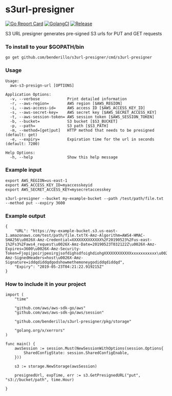 # s3url-presigner
[![Go Report Card](https://goreportcard.com/badge/github.com/benderillo/s3url-presigner)](https://goreportcard.com/report/github.com/benderillo/s3url-presigner)
[![GolangCI](https://golangci.com/badges/github.com/benderillo/s3url-presigner.svg)](https://golangci.com/r/github.com/benderillo/s3url-presigner)
[![Release](https://img.shields.io/github/release/benderillo/s3url-presigner.svg)](https://github.com/benderillo/s3url-presigner/releases/latest)

S3 URL presigner generates pre-signed S3 urls for PUT and GET requests

### To install to your $GOPATH/bin
 `go get github.com/benderillo/s3url-presigner/cmd/s3url-presigner`

### Usage

```
Usage:
  aws-s3-presign-url [OPTIONS]

Application Options:
  -v, --verbose            Print detailed information
  -r, --aws-region=        AWS region [$AWS_REGION]
  -i, --aws-access-id=     AWS access ID [$AWS_ACCESS_KEY_ID]
  -s, --aws-secret-key=    AWS secret key [$AWS_SECRET_ACCESS_KEY]
  -t, --aws-session-token= AWS session token [$AWS_SESSION_TOKEN]
  -b, --bucket=            S3 bucket [$S3_BUCKET]
  -p, --path=              S3 path [$S3_PATH]
  -m, --method=[get|put]   HTTP method that needs to be presigned (default: get)
  -e, --expiry=            Expiration time for the url in seconds (default: 7200)

Help Options:
  -h, --help               Show this help message
  ```

### Example input

```
export AWS_REGION=us-east-1
export AWS_ACCESS_KEY_ID=myaccesskeyid
export AWS_SECRET_ACCESS_KEY=mysecretaccesskey

s3url-presigner --bucket my-example-bucket --path /test/path/file.txt --method put --expiry 3600
```

### Example output
```
{
	"URL": "https://my-example-bucket.s3.us-east-1.amazonaws.com/test/path/file.txt?X-Amz-Algorithm=AWS4-HMAC-SHA256\u0026X-Amz-Credential=XXXXXXXXXXXXX%2F20190523%2Fus-east-1%2Fs3%2Faws4_request\u0026X-Amz-Date=20190523T032122Z\u0026X-Amz-Expires=3600\u0026X-Amz-Security-Token=FjopijpoirjpeoirgjsofdighsdfoighdiohgXXXXXXXXXXXXxxxxxxxxxxx\u0026X-Amz-SignedHeaders=host\u0026X-Amz-Signature=iddqdiddqdgodshowmethemoneygodiddqdiddqd",
	"Expiry": "2019-05-23T04:21:22.919215Z"
}
```

### How to include it in your project
```
import (
	"time"

	"github.com/aws/aws-sdk-go/aws"
	"github.com/aws/aws-sdk-go/aws/session"

	"github.com/benderillo/s3url-presigner/pkg/storage"

	"golang.org/x/xerrors"
)

func main() {
	awsSession := session.Must(NewSessionWithOptions(session.Options{
		SharedConfigState: session.SharedConfigEnable,
	}))

	s3 := storage.NewStorage(awsSession)

	presignedUrl, expTime, err := s3.GetPresignedURL("put", "s3://bucket/path", time.Hour)

}
```
